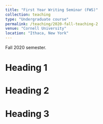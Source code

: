 ```yaml
---
title: "First Year Writing Seminar (FWS)"
collection: teaching
type: "Undergraduate course"
permalink: /teaching/2020-fall-teaching-2
venue: "Cornell University"
location: "Ithaca, New York"
---
```


Fall 2020 semester. 

Heading 1
======

Heading 2
======

Heading 3
======
